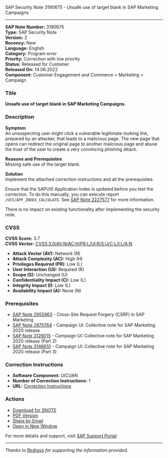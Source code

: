 SAP Security Note 3190675 - Unsafe use of target blank in SAP Marketing Campaigns

---

**SAP Note Number:** 3190675  
**Type:** SAP Security Note  
**Version:** 2  
**Recency:** New  
**Language:** English  
**Category:** Program error  
**Priority:** Correction with low priority  
**Status:** Released for Customer  
**Released On:** 14.06.2022  
**Component:** Customer Engagement and Commerce > Marketing > Campaign  

### Title
**Unsafe use of target blank in SAP Marketing Campaigns.**

### Description
**Symptom**  
An unsuspecting user might click a vulnerable legitimate-looking link, prepared by an attacker, that leads to a malicious page. The new page that opens can redirect the original page to another malicious page and abuse the trust of the user to create a very convincing phishing attack.

**Reasons and Prerequisites**  
Missing safe use of the target blank.

**Solution**  
Implement the attached correction instructions and all the prerequisites.

Ensure that the SAPUI5 Application Index is updated before you test the correction. To do this manually, you can execute report `/UI5/APP_INDEX_CALCULATE`. See [SAP Note 2227577](https://me.sap.com/notes/2227577) for more information.

There is no impact on existing functionality after implementing the security note.

### CVSS
**CVSS Score:** 3.7  
**CVSS Vector:** [CVSS:3.0/AV:N/AC:H/PR:L/UI:R/S:U/C:L/I:L/A:N](https://www.first.org/cvss/calculator/3.0#CVSS:3.0/AV:N/AC:H/PR:L/UI:R/S:U/C:L/I:L/A:N)  
- **Attack Vector (AV):** Network (N)  
- **Attack Complexity (AC):** High (H)  
- **Privileges Required (PR):** Low (L)  
- **User Interaction (UI):** Required (R)  
- **Scope (S):** Unchanged (U)  
- **Confidentiality Impact (C):** Low (L)  
- **Integrity Impact (I):** Low (L)  
- **Availability Impact (A):** None (N)  

### Prerequisites
- [SAP Note 2955963](https://me.sap.com/notes/2955963) - Cross-Site Request Forgery (CSRF) in SAP Marketing  
- [SAP Note 2975764](https://me.sap.com/notes/2975764) - Campaign UI: Collective note for SAP Marketing 2020 release  
- [SAP Note 3126015](https://me.sap.com/notes/3126015) - Campaign UI: Collective note for SAP Marketing 2020 release (Part 2)  
- [SAP Note 3146610](https://me.sap.com/notes/3146610) - Campaign UI: Collective note for SAP Marketing 2020 release (Part 3)  

### Correction Instructions
- **Software Component:** UICUAN  
- **Number of Correction Instructions:** 1  
- **URL:** [Correction Instructions](https://me.sap.com/corrins/0003190675/17065)

### Actions
- [Download for SNOTE](https://notesdownloads.sap.com/note/0040000000770532022)  
- [PDF Version](https://userapps.support.sap.com/sap/support/sfm/notes/print/0003190675?language=en-US&token=79E8689A82E43827AA2C66CEFFF8391F)  
- [Share by Email](https://me.sap.com/)  
- [Open in New Window](https://me.sap.com/)  

For more details and support, visit [SAP Support Portal](https://me.sap.com/).

---

*Thanks to [Redrays](https://redrays.io) for supporting the information provided.*